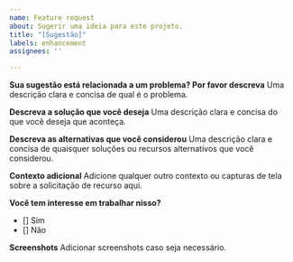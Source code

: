 ```yaml
---
name: Feature request
about: Sugerir uma ideia para este projeto.
title: "[Sugestão]"
labels: enhancement
assignees: ''

---
```


**Sua sugestão está relacionada a um problema? Por favor descreva**
Uma descrição clara e concisa de qual é o problema.

**Descreva a solução que você deseja**
Uma descrição clara e concisa do que você deseja que aconteça.

**Descreva as alternativas que você considerou**
Uma descrição clara e concisa de quaisquer soluções ou recursos alternativos que você considerou.

**Contexto adicional**
Adicione qualquer outro contexto ou capturas de tela sobre a solicitação de recurso aqui.

**Você tem interesse em trabalhar nisso?**
- [] Sim
- [] Não

**Screenshots**
Adicionar screenshots caso seja necessário.